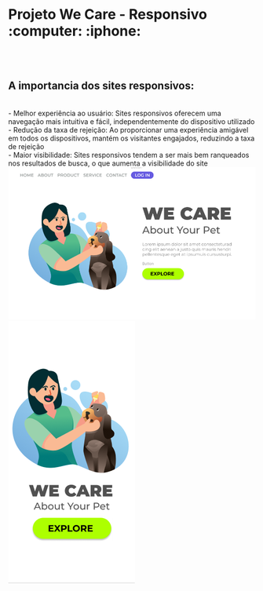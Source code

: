<h1>Projeto We Care - Responsivo :computer: :iphone:</h1>
<br>
<br>
<h2>A importancia dos sites responsivos:</h2>
<br>
- Melhor experiência ao usuário: Sites responsivos oferecem uma navegação mais intuitiva e fácil, independentemente do dispositivo utilizado
<br>
- Redução da taxa de rejeição: Ao proporcionar uma experiência amigável em todos os dispositivos, mantém os visitantes engajados, reduzindo a taxa de rejeição
<br>
- Maior visibilidade: Sites responsivos tendem a ser mais bem ranqueados nos resultados de busca, o que aumenta a visibilidade do site

<img src="https://github.com/emerson2204/Projeto-We-Care-Responsivo/blob/main/Projeto%20We%20Care%20Responsivo/assets/Captura%20de%20tela%202025-05-21%20192751.png?raw=true"/>

<img src="https://github.com/emerson2204/Projeto-We-Care-Responsivo/blob/main/Projeto%20We%20Care%20Responsivo/assets/Captura%20de%20tela%202025-05-21%20192653.png?raw=true"/>
